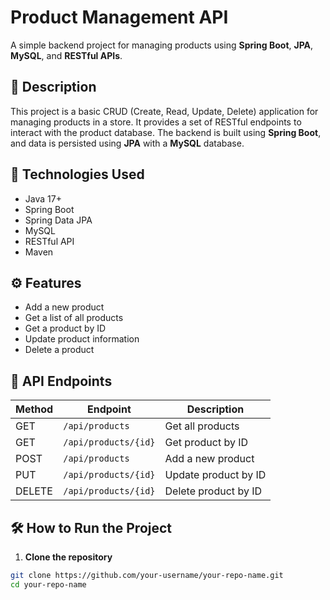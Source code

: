 # Product Management API

A simple backend project for managing products using **Spring Boot**, **JPA**, **MySQL**, and **RESTful APIs**.

## 📌 Description

This project is a basic CRUD (Create, Read, Update, Delete) application for managing products in a store. It provides a set of RESTful endpoints to interact with the product database. The backend is built using **Spring Boot**, and data is persisted using **JPA** with a **MySQL** database.

## 🔧 Technologies Used

- Java 17+
- Spring Boot
- Spring Data JPA
- MySQL
- RESTful API
- Maven

## ⚙️ Features

- Add a new product
- Get a list of all products
- Get a product by ID
- Update product information
- Delete a product

## 🔗 API Endpoints

| Method | Endpoint         | Description             |
|--------|------------------|-------------------------|
| GET    | `/api/products`  | Get all products        |
| GET    | `/api/products/{id}` | Get product by ID   |
| POST   | `/api/products`  | Add a new product       |
| PUT    | `/api/products/{id}` | Update product by ID |
| DELETE | `/api/products/{id}` | Delete product by ID |

## 🛠️ How to Run the Project

1. **Clone the repository**

```bash
git clone https://github.com/your-username/your-repo-name.git
cd your-repo-name
